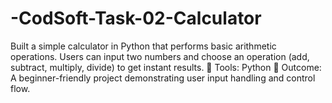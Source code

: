 # -CodSoft-Task-02-Calculator
Built a simple calculator in Python that performs basic arithmetic operations. Users can input two numbers and choose an operation (add, subtract, multiply, divide) to get instant results. 🔧 Tools: Python 🎯 Outcome: A beginner-friendly project demonstrating user input handling and control flow.
